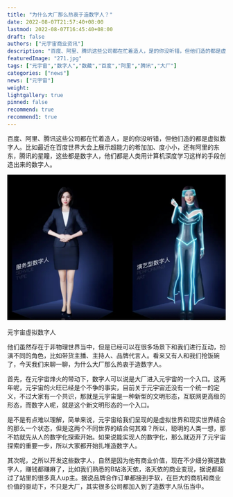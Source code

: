 ```yaml
---
title: "为什么大厂那么热衷于造数字人？"
date: 2022-08-07T21:57:40+08:00
lastmod: 2022-08-07T16:45:40+08:00
draft: false
authors: ["元宇宙商业资讯"]
description: "百度、阿里、腾讯这些公司都在忙着造人，是的你没听错，但他们造的都是虚拟数字人。比如最近在百度世界大会上展示超能力的希加加、度小小，还有阿里的东东，腾讯的星瞳，这些都是数字人，他们都是人类用计算机深度学习这样的手段创造出来的数字人。"
featuredImage: "271.jpg"
tags: ["元宇宙","数字人","数藏","百度","阿里","腾讯","大厂"]
categories: ["news"]
news: ["元宇宙"]
weight: 
lightgallery: true
pinned: false
recommend: true
recommend1: true
---
```


百度、阿里、腾讯这些公司都在忙着造人，是的你没听错，但他们造的都是虚拟数字人。比如最近在百度世界大会上展示超能力的希加加、度小小，还有阿里的东东，腾讯的星瞳，这些都是数字人，他们都是人类用计算机深度学习这样的手段创造出来的数字人。

![img](270.png)

元宇宙虚拟数字人



他们虽然存在于非物理世界当中，但是已经可以在很多场景下和我们进行互动，扮演不同的角色，比如带货主播、主持人、品牌代言人。看来又有人和我们抢饭碗了，今天我们来聊一聊，为什么大厂那么热衷于造数字人。

首先，在元宇宙烽火的带动下，数字人可以说是大厂进入元宇宙的一个入口。这两年呢，元宇宙的火旺已经是个不争的事实，目前关于元宇宙还没有一个统一的定义，不过大家有一个共识，那就是元宇宙是一种新型的文明形态，互联网更高级的形态，而数字人呢，就是这个新文明形态的一个入口。

是不是有点难以理解，简单来说，元宇宙给我们呈现的是虚拟世界和现实世界结合的那么一个状态，但是这两个不同世界的结合何其难？所以，聪明的人类一想，那不妨就先从人的数字化探索开始。如果说能实现人的数字化，那么就迈开了元宇宙探索的重要一步，所以大家都开始扎堆造数字人。

其次呢，之所以开发这些数字人，自然是因为他有商业价值，现在不少细分赛道数字人，赚钱都赚麻了，比如我们熟悉的B站洛天依，洛天依的商业变现，据说都超过了站里的很多真人up主。据说品牌合作订单都接到手软，在巨大的商机和商业价值的驱动下，不只是大厂，其实很多公司都加入到了造数字人队伍当中。